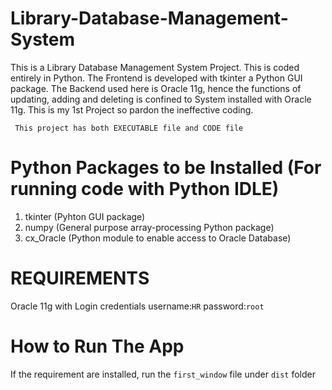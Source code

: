# Library-Database-Management-System
This is a Library Database Management System Project.
This is coded entirely in Python.
The Frontend is developed with tkinter a Python GUI package.
The Backend used here is Oracle 11g, hence the functions of updating, adding and deleting is confined to System installed with Oracle 11g.
This is my 1st Project so pardon the ineffective coding.
```
 This project has both EXECUTABLE file and CODE file
```

# Python Packages to be Installed (For running code with Python IDLE)
1)  tkinter (Pyhton GUI package)
2)  numpy (General purpose array-processing Python package)
3)  cx_Oracle (Python module to enable access to Oracle Database)

# REQUIREMENTS
Oracle 11g with Login credentials username:`HR` password:`root`

# How to Run The App
 If the requirement are installed, run the `first_window` file under `dist` folder
